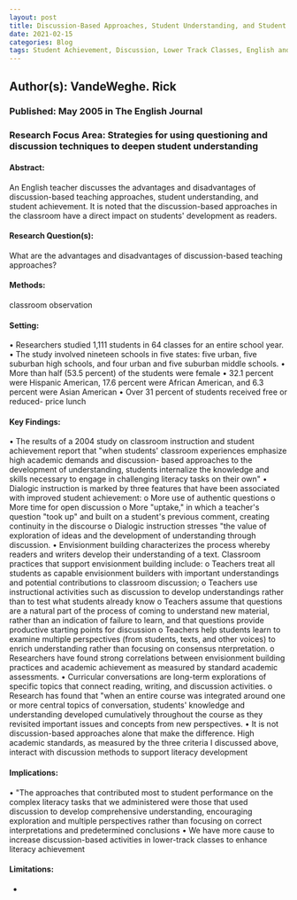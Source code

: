 ```yaml
---
layout: post
title: Discussion-Based Approaches, Student Understanding, and Student Achievement
date: 2021-02-15
categories: Blog
tags: Student Achievement, Discussion, Lower Track Classes, English and Language Arts, Literacy
---
```


## Author(s): VandeWeghe. Rick

### Published: May 2005 in The English Journal

### Research Focus Area: Strategies for using questioning and discussion techniques to deepen student understanding

#### Abstract:
 An English teacher discusses the advantages and disadvantages of discussion-based teaching approaches, student understanding, and student achievement. It is noted that the discussion-based approaches in the classroom have a direct impact on students' development as readers. 


#### Research Question(s):
 What are the advantages and disadvantages of discussion-based teaching approaches?


#### Methods:
classroom observation


#### Setting:
• Researchers studied 1,111 students in 64 classes for an entire school year.  • The study involved nineteen schools in five states: five urban, five suburban high schools, and four urban and five suburban middle schools. • More than half (53.5 percent) of the students were female • 32.1 percent were Hispanic American, 17.6 percent were African American, and 6.3 percent were Asian American • Over 31 percent of students received free or reduced- price lunch 


#### Key Findings:
• The results of a 2004 study on classroom instruction and student achievement report that "when students'  classroom experiences emphasize  high academic demands and discussion- based approaches to the development of understanding, students internalize the knowledge and skills necessary to engage in challenging literacy tasks on their own" • Dialogic instruction is marked by three features that have been associated with improved student achievement: o More use of authentic questions o More time for open discussion o More "uptake," in which a  teacher's question "took up"  and built on a student's previous comment, creating continuity in the discourse o Dialogic instruction stresses "the value of exploration of ideas and the development of understanding through discussion. • Envisionment building characterizes the process whereby readers and writers develop their understanding of a text. Classroom practices that support envisionment building include: o Teachers treat all students as capable envisionment builders with important understandings and potential contributions to classroom discussion; o Teachers use instructional activities such as discussion to develop understandings rather than to test what students already know o Teachers assume that questions are a natural part of the process of coming to understand new material, rather than an indication of failure to learn, and that questions provide productive starting points for discussion o Teachers help students learn to examine multiple perspectives (from students, texts, and other voices) to enrich understanding rather than focusing on consensus nterpretation. o Researchers have found strong correlations between envisionment building practices and academic achievement as measured by standard academic assessments. • Curricular conversations are long-term explorations of specific topics that connect reading, writing, and discussion activities. o Research has found that "when  an entire course was integrated  around one or more central topics of conversation, students' knowledge and understanding developed cumulatively throughout the course as they revisited important issues and concepts from new perspectives. • It is not discussion-based approaches alone that make the difference. High academic standards, as measured by the three criteria I discussed above, interact with discussion methods to support literacy development 


#### Implications:
• "The approaches that contributed most to student performance on the complex literacy tasks that we administered were those that used discussion to develop comprehensive understanding, encouraging exploration and multiple perspectives rather than focusing on correct interpretations and predetermined conclusions • We have more cause to increase discussion-based activities in lower-track classes to enhance literacy achievement 


#### Limitations:
-


